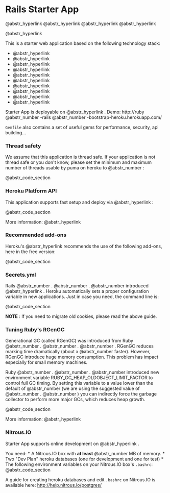 # Rails Starter App

@abstr_hyperlink @abstr_hyperlink @abstr_hyperlink @abstr_hyperlink 

@abstr_hyperlink 

This is a starter web application based on the following technology stack:

  * @abstr_hyperlink 
  * @abstr_hyperlink 
  * @abstr_hyperlink 
  * @abstr_hyperlink 
  * @abstr_hyperlink 
  * @abstr_hyperlink 
  * @abstr_hyperlink 
  * @abstr_hyperlink 
  * @abstr_hyperlink 
  * @abstr_hyperlink 



Starter App is deployable on @abstr_hyperlink . Demo: http://ruby @abstr_number -rails @abstr_number -bootstrap-heroku.herokuapp.com/

`Gemfile` also contains a set of useful gems for performance, security, api building...

### Thread safety

We assume that this application is thread safe. If your application is not thread safe or you don't know, please set the minimum and maximum number of threads usable by puma on heroku to @abstr_number :

@abstr_code_section 

### Heroku Platform API

This application supports fast setup and deploy via @abstr_hyperlink :

@abstr_code_section 

More information: @abstr_hyperlink 

### Recommended add-ons

Heroku's @abstr_hyperlink recommends the use of the following add-ons, here in the free version:

@abstr_code_section 

### Secrets.yml

Rails @abstr_number . @abstr_number . @abstr_number introduced @abstr_hyperlink . Heroku automatically sets a proper configuration variable in new applications. Just in case you need, the command line is:

@abstr_code_section 

**NOTE** : If you need to migrate old cookies, please read the above guide.

### Tuning Ruby's RGenGC

Generational GC (called RGenGC) was introduced from Ruby @abstr_number . @abstr_number . @abstr_number . RGenGC reduces marking time dramatically (about x @abstr_number faster). However, RGenGC introduce huge memory consumption. This problem has impact especially for small memory machines.

Ruby @abstr_number . @abstr_number . @abstr_number introduced new environment variable RUBY_GC_HEAP_OLDOBJECT_LIMIT_FACTOR to control full GC timing. By setting this variable to a value lower than the default of @abstr_number (we are using the suggested value of @abstr_number . @abstr_number ) you can indirectly force the garbage collector to perform more major GCs, which reduces heap growth.

@abstr_code_section 

More information: @abstr_hyperlink 

### Nitrous.IO

Starter App supports online development on @abstr_hyperlink .

You need: * A Nitrous.IO box with **at least** @abstr_number MB of memory. * Two "Dev Plan" heroku databases (one for development and one for test) * The following environment variables on your Nitrous.IO box's `.bashrc`: @abstr_code_section 

A guide for creating heroku databases and edit `.bashrc` on Nitrous.IO is available here: http://help.nitrous.io/postgres/
